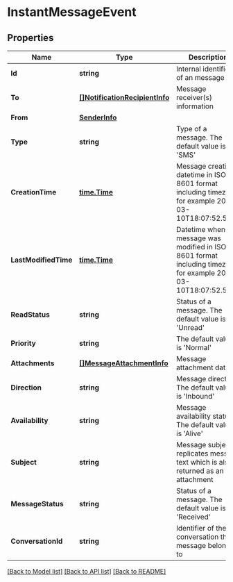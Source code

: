 # InstantMessageEvent

## Properties
Name | Type | Description | Notes
------------ | ------------- | ------------- | -------------
**Id** | **string** | Internal identifier of an message | [optional] 
**To** | [**[]NotificationRecipientInfo**](NotificationRecipientInfo.md) | Message receiver(s) information | [optional] 
**From** | [**SenderInfo**](SenderInfo.md) |  | [optional] 
**Type** | **string** | Type of a message. The default value is &#39;SMS&#39; | [optional] 
**CreationTime** | [**time.Time**](time.Time.md) | Message creation datetime in ISO 8601 format including timezone, for example 2016-03-10T18:07:52.534Z | [optional] 
**LastModifiedTime** | [**time.Time**](time.Time.md) | Datetime when the message was modified in ISO 8601 format including timezone, for example 2016-03-10T18:07:52.534Z | [optional] 
**ReadStatus** | **string** | Status of a message. The default value is &#39;Unread&#39; | [optional] 
**Priority** | **string** | The default value is &#39;Normal&#39; | [optional] 
**Attachments** | [**[]MessageAttachmentInfo**](MessageAttachmentInfo.md) | Message attachment data | [optional] 
**Direction** | **string** | Message direction. The default value is &#39;Inbound&#39; | [optional] 
**Availability** | **string** | Message availability status. The default value is &#39;Alive&#39; | [optional] 
**Subject** | **string** | Message subject. It replicates message text which is also returned as an attachment | [optional] 
**MessageStatus** | **string** | Status of a message. The default value is &#39;Received&#39; | [optional] 
**ConversationId** | **string** | Identifier of the conversation the message belongs to | [optional] 

[[Back to Model list]](../README.md#documentation-for-models) [[Back to API list]](../README.md#documentation-for-api-endpoints) [[Back to README]](../README.md)


